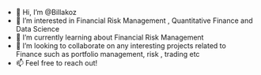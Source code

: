 - 👋 Hi, I’m @Billakoz
- 👀 I’m interested in Financial Risk Management , Quantitative Finance and Data Science
- 🌱 I’m currently learning about Financial Risk Management
- 💞️ I’m looking to collaborate on any interesting projects related to Finance such as portfolio management, risk , trading etc
- 📫 Feel free to reach out! 

<!---
Billakoz/Billakoz is a ✨ special ✨ repository because its `README.md` (this file) appears on your GitHub profile.
You can click the Preview link to take a look at your changes.
--->
